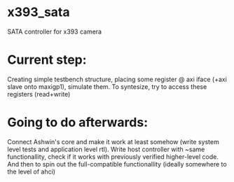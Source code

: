 # x393_sata
SATA controller for x393 camera
# Current step:
Creating simple testbench structure, placing some register @ axi iface (+axi slave onto maxigp1), simulate them.
To syntesize, try to access these registers (read+write)
# Going to do afterwards:
Connect Ashwin's core and make it work at least somehow (write system level tests and application level rtl). Write host controller with ~same functionallity, check if it works with previously verified higher-level code.
And then to spin out the full-compatible functionallity (ideally somewhere to the level of ahci)
